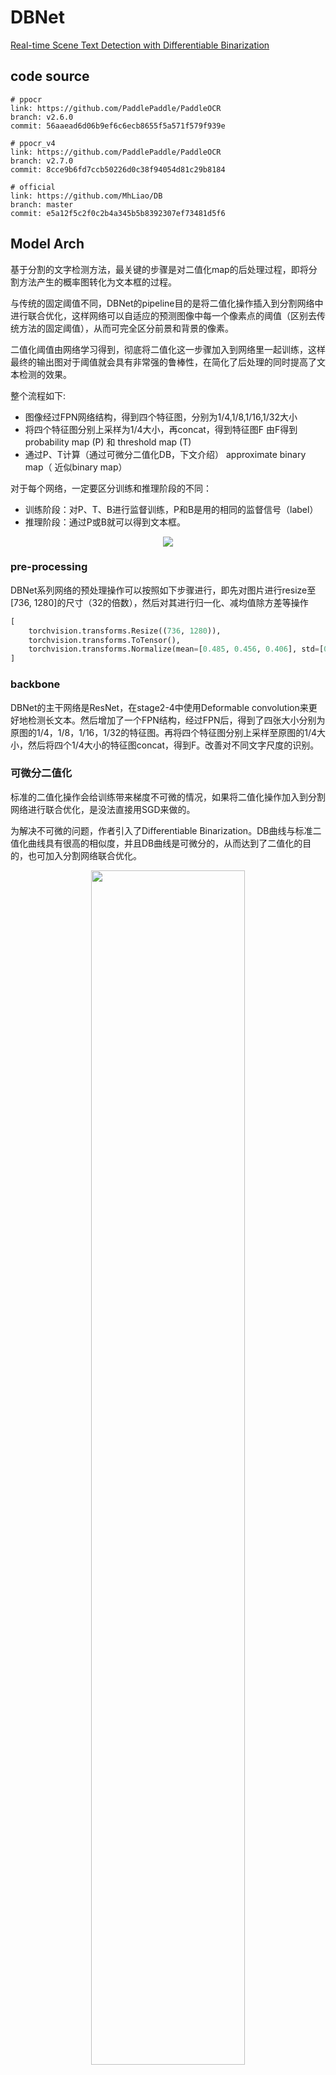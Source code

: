 # DBNet
[Real-time Scene Text Detection with Differentiable Binarization](https://arxiv.org/abs/1911.08947)

## code source
```
# ppocr
link: https://github.com/PaddlePaddle/PaddleOCR
branch: v2.6.0
commit: 56aaead6d06b9ef6c6ecb8655f5a571f579f939e
```
```
# ppocr_v4
link: https://github.com/PaddlePaddle/PaddleOCR
branch: v2.7.0
commit: 8cce9b6fd7ccb50226d0c38f94054d81c29b8184
```
```
# official
link: https://github.com/MhLiao/DB
branch: master
commit: e5a12f5c2f0c2b4a345b5b8392307ef73481d5f6
```

## Model Arch

基于分割的文字检测方法，最关键的步骤是对二值化map的后处理过程，即将分割方法产生的概率图转化为文本框的过程。

与传统的固定阈值不同，DBNet的pipeline目的是将二值化操作插入到分割网络中进行联合优化，这样网络可以自适应的预测图像中每一个像素点的阈值（区别去传统方法的固定阈值），从而可完全区分前景和背景的像素。

二值化阈值由网络学习得到，彻底将二值化这一步骤加入到网络里一起训练，这样最终的输出图对于阈值就会具有非常强的鲁棒性，在简化了后处理的同时提高了文本检测的效果。

整个流程如下:

- 图像经过FPN网络结构，得到四个特征图，分别为1/4,1/8,1/16,1/32大小
- 将四个特征图分别上采样为1/4大小，再concat，得到特征图F
由F得到 probability map (P) 和 threshold map (T)
- 通过P、T计算（通过可微分二值化DB，下文介绍） approximate binary map（ 近似binary map）

对于每个网络，一定要区分训练和推理阶段的不同：

- 训练阶段：对P、T、B进行监督训练，P和B是用的相同的监督信号（label）
- 推理阶段：通过P或B就可以得到文本框。

<div  align="center">
<img src="../../../images/cv/text_detection/dbnet/arch.png">
</div>

### pre-processing
DBNet系列网络的预处理操作可以按照如下步骤进行，即先对图片进行resize至[736, 1280]的尺寸（32的倍数），然后对其进行归一化、减均值除方差等操作

```python
[
    torchvision.transforms.Resize((736, 1280)),
    torchvision.transforms.ToTensor(),
    torchvision.transforms.Normalize(mean=[0.485, 0.456, 0.406], std=[0.229, 0.224, 0.225],),
]
```

### backbone

DBNet的主干网络是ResNet，在stage2-4中使用Deformable convolution来更好地检测长文本。然后增加了一个FPN结构，经过FPN后，得到了四张大小分别为原图的1/4，1/8，1/16，1/32的特征图。再将四个特征图分别上采样至原图的1/4大小，然后将四个1/4大小的特征图concat，得到F。改善对不同文字尺度的识别。

### 可微分二值化
标准的二值化操作会给训练带来梯度不可微的情况，如果将二值化操作加入到分割网络进行联合优化，是没法直接用SGD来做的。

为解决不可微的问题，作者引入了Differentiable Binarization。DB曲线与标准二值化曲线具有很高的相似度，并且DB曲线是可微分的，从而达到了二值化的目的，也可加入分割网络联合优化。

<div  align="center">
<img src="../../../images/cv/text_detection/dbnet/db.png" width="70%" height="70%">
</div>

### head-DBHead

- probability map, w×h×1 , 代表像素点是文本的概率

- threshhold map, w×h×1, 每个像素点的阈值

- binary map, w×h×1, 由1,2计算得到，计算公式为DB公式


### post-processing

在推理时，采用概率图或近似二值图便可计算出文本框，为了方便，作者选择了概率图，这样在推理时便可删掉阈值分支。文本框的形成可分为三个步骤：

- 使用固定阈值（0.2）对概率图（或近似二值图）进行二值化，得到二值图

- 从二值图中得到连通区域（收缩文字区域）

- 将收缩文字区域按Vatti clipping算法的偏移系数D'进行扩张得到最终文本框


## Model Info

### 模型性能

| 模型  | 源码 | precision  | recall | Hmean | input size |
| :---: | :--: | :--: | :--: | :----: | :--------: |
|  dbnet_mobilenet_v3   | [ppocr](https://github.com/PaddlePaddle/PaddleOCR/blob/release/2.6/doc/doc_ch/algorithm_det_db.md) | 0.7729 | 0.7308 |   0.7512   |    train 640×640 <br/> val 736×1280    |
|  dbnet_mobilenet_v3 **vacc int8 kl_divergence**   | [ppocr](https://github.com/PaddlePaddle/PaddleOCR/blob/release/2.6/doc/doc_ch/algorithm_det_db.md) | 0.7723 |  0.6760 |   0.7210   |    736×1280     |
|  dbnet_resnet50_vd   | [ppocr](https://github.com/PaddlePaddle/PaddleOCR/blob/release/2.6/doc/doc_ch/algorithm_det_db.md) | 0.8641 |  0.7872 |   0.8238   |    train 640×640 <br/> val 736×1280     |
|  dbnet_resnet50_vd **vacc int8 kl_divergence**   | [ppocr](https://github.com/PaddlePaddle/PaddleOCR/blob/release/2.6/doc/doc_ch/algorithm_det_db.md) | 0.8218 |  0.8036 |   0.8126   |    736×1280     |
|  ch_PP_OCRv3_det   | [ppocr](https://github.com/PaddlePaddle/PaddleOCR/blob/release/2.7/doc/doc_ch/PP-OCRv3_introduction.md) | 0.5514 | 0.4006 |   0.4640   |    train 960×960 <br/> val 736×1280    |
|  ch_PP_OCRv4_det   | [ppocr](https://github.com/PaddlePaddle/PaddleOCR/blob/release/2.7/doc/doc_ch/PP-OCRv4_introduction.md) | 0.5215 | 0.4077 |   0.4577   |    train 640×640 <br/> val 736×1280    |
|  en_PP_OCRv3_det   | [ppocr](https://github.com/PaddlePaddle/PaddleOCR/blob/release/2.7/doc/doc_ch/PP-OCRv3_introduction.md) | 0.5202 | 0.4218 |   0.4658   |    train 960×960 <br/> val 736×1280    |
|  dbnet_resnet18_no_dcn | [MhLiao](https://github.com/MhLiao/DB) | 0.8484 |  	0.7085 |  	0.7722   |    train 640×640 <br/> val 736×1280     |
|  dbnet_resnet18_no_dcn | [MhLiao](https://github.com/MhLiao/DB) | 0.7579 |  	0.4580 |  	0.5720   |    val 640×640     |
|  dbnet_resnet18_no_dcn **vacc int8 percentile**| [MhLiao](https://github.com/MhLiao/DB) | 0.6158 |  	0.5340 |  	0.5710   |    640×640     |
|  dbnet_resnet50_no_dcn | [MhLiao](https://github.com/MhLiao/DB) | 0.8727 |  	0.7920 |  	0.8304   |    train 640×640 <br/> val 736×1280     |
|  dbnet_resnet50_no_dcn | [MhLiao](https://github.com/MhLiao/DB) | 0.8004 |  	0.6158 |  	0.6961   |   val 640×640     |
|  dbnet_resnet50_no_dcn **vacc int8 percentile**| [MhLiao](https://github.com/MhLiao/DB) | 0.7430 |  	0.6558 |  	0.6967   |    640×640     |
|  dbnet_resnet18_fpnc_1200e_icdar2015 | [mmocr](https://github.com/open-mmlab/mmocr/tree/main/configs/textdet/dbnet) | 0.8853 |  	0.7583 |  	0.8169   |   736x1280     |
|  dbnet_resnet18_fpnc_1200e_totaltext | [mmocr](https://github.com/open-mmlab/mmocr/tree/main/configs/textdet/dbnet) | 0.8640 |  	0.7770 |  	0.8182   |   736x1280     |
|  dbnet_resnet18_fpnc_100k_synthtext | [mmocr](https://github.com/open-mmlab/mmocr/tree/main/configs/textdet/dbnet) | null |   null |  	null   |   736x1280     |
|  dbnet_resnet50_1200e_icdar2015 | [mmocr](https://github.com/open-mmlab/mmocr/tree/main/configs/textdet/dbnet) | 0.8744 |  	0.8276 |  	0.8504   |   736x1280     |
|  dbnet_resnet50_oclip_1200e_icdar2015 | [mmocr](https://github.com/open-mmlab/mmocr/tree/main/configs/textdet/dbnet) | 0.9052 |  	0.8272 |  	0.8644   |   736x1280     |


> **Note**: 基于以下数据集
> 
> ICDAR 2015 ，train 640×640，val 736×1280
> 
> PPOCR v3系列模型并不是在ICDAR2015数据集下训练，因此精度偏低


### 测评数据集说明


<div  align="center">
<img src="../../../images/dataset/icdar_2015.png" width="60%" height="60%">
</div>

[ICDAR 2015](https://rrc.cvc.uab.es/?ch=4&com=downloads)数据集包含1000张训练图像和500张测试图像。ICDAR 2015 数据集可以从上表中链接下载，首次下载需注册。 注册完成登陆后，下载下图中红色框标出的部分，其中， Training Set Images下载的内容保存在icdar_c4_train_imgs文件夹下，Test Set Images 下载的内容保存早ch4_test_images文件夹下。
<div  align="center">
<img src="../../../images/dataset/ic15_location_download.png" width="60%" height="60%">
</div>

[PaddleOCR](https://github.com/PaddlePaddle/PaddleOCR.git)提供了数据格式转换脚本，可以将官网 label 转换支持的数据格式。数据转换工具在`ppocr/utils/gen_label.py`, 这里以训练集为例：

```
# 将官网下载的标签文件转换为 train_icdar2015_label.txt
python gen_label.py --mode="det" --root_path="/path/to/icdar_c4_train_imgs/"  \
                    --input_path="/path/to/ch4_training_localization_transcription_gt" \
                    --output_label="/path/to/train_icdar2015_label.txt"
```
解压数据集和下载标注文件后，按照如下方式组织icdar2015数据集：
```
train_data/icdar2015/text_localization/
  └─ icdar_c4_train_imgs/         icdar 2015 数据集的训练数据
  └─ ch4_test_images/             icdar 2015 数据集的测试数据
  └─ train_icdar2015_label.txt    icdar 2015 数据集的训练标注
  └─ test_icdar2015_label.txt     icdar 2015 数据集的测试标注
```

### 评价指标说明

- precision检测精度：正确的检测框个数在全部检测框的占比，主要是判断检测指标
- recall检测召回率：正确的检测框个数在全部标注框的占比，主要是判断漏检的指标
- hmean是前两项的调和平均值

## Build_In Deploy
- [ppocr](./source_code/ppocr.md)
- [ppocr_v4](./source_code/ppocr_v4_det.md)
- [official](./source_code/official.md)   
- [mmocr](./source_code/mmocr.md)
